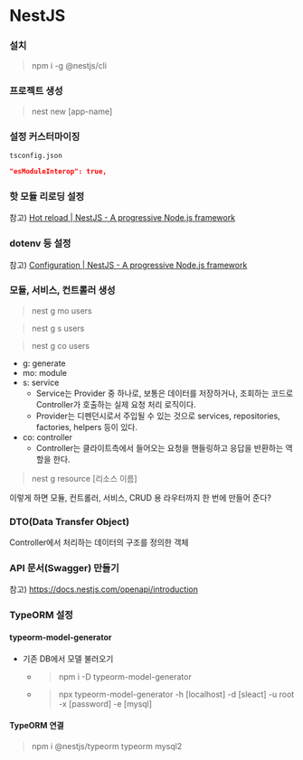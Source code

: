 # NestJS

### 설치

> npm i -g @nestjs/cli



### 프로젝트 생성

> nest new [app-name]



### 설정 커스터마이징

`tsconfig.json`

```json
"esModuleInterop": true,
```



### 핫 모듈 리로딩 설정

참고) [Hot reload | NestJS - A progressive Node.js framework](https://docs.nestjs.com/recipes/hot-reload)



### dotenv 등 설정

참고) [Configuration | NestJS - A progressive Node.js framework](https://docs.nestjs.com/techniques/configuration#getting-started)



### 모듈, 서비스, 컨트롤러 생성

> nest g mo users

> nest g s users

> nest g co users

- g: generate
- mo: module
- s: service
  - Service는 Provider 중 하나로, 보통은 데이터를 저장하거나, 조회하는 코드로 Controller가 호출하는 실제 요청 처리 로직이다.
  - Provider는 디펜던시로서 주입될 수 있는 것으로 services, repositories, factories, helpers 등이 있다.
- co: controller
  - Controller는 클라이트측에서 들어오는 요청을 핸들링하고 응답을 반환하는 역할을 한다.



>  nest g resource [리소스 이름]

이렇게 하면 모듈, 컨트롤러, 서비스, CRUD 용 라우터까지 한 번에 만들어 준다?



### DTO(Data Transfer Object)

Controller에서 처리하는 데이터의 구조를 정의한 객체



### API 문서(Swagger) 만들기

참고) https://docs.nestjs.com/openapi/introduction



### TypeORM 설정

#### typeorm-model-generator

- 기존 DB에서 모델 불러오기

  - > npm i -D typeorm-model-generator

  - > npx typeorm-model-generator -h [localhost] -d [sleact] -u root -x [password] -e [mysql]



#### TypeORM 연결

> npm i @nestjs/typeorm typeorm mysql2
